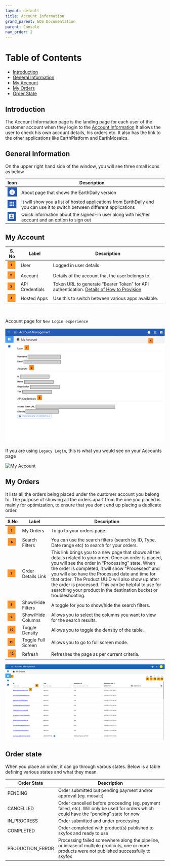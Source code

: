```yaml
---
layout: default
title: Account Information
grand_parent: EDS Documentation
parent: Console
nav_order: 2
---
```


# Table of Contents
* [Introduction](#introduction)
* [General Information](#general-information)
* [My Account](#my-account)
* [My Orders](#my-orders)
* [Order State](#order-state)

## Introduction
The Account Information page is the landing page for each user of the customer account when they login to the [Account Information](https://console.earthdaily.com/account) It allows the user to check his own account details, his orders etc. It also has the link to the other applications like EarthPlatform and EarthMosaics.

## General Information
  
On the upper right hand side of the window, you will see three small icons as below

|   Icon    |   Description     |
|------------|------------------|
| ![About](../Images/AccountUI/About.png) | About page that shows the EarthDaily version |
| ![AppSwitcher](../Images/AccountUI/AppSwitcher.png) | It will show you a list of hosted applications from EarthDaily and you can use it to switch between different applications |
| ![UserInfo](../Images/AccountUI/UserInfo.png) | Quick information about the signed-in user along with his/her account and an option to sign out |

## My Account

| S. No | Label | Description |
|-------|-------|-------------|
| ![One](../Images/NumberLabels/One.png)  | User   |  Logged in user details |
| ![Two](../Images/NumberLabels/Two.png)  | Account | Details of the account that the user belongs to. |
| ![Three](../Images/NumberLabels/Three.png)   | API Credentials |  Token URL to generate “Bearer Token” for API authentication. [Details of How to Provision](../GettingStarted/APIAuthentication.md)  |
| ![Four](../Images/NumberLabels/Four.png)  | Hosted Apps     | Use this to switch between various apps available. |


<br>

Account page for  `New Login experience` 
<br>

![My Account](../Images/AccountUI/AccountInformation.png)

If you are using `Legacy Login`, this is what you would see on your Accounts page

![My Account](../../Images/AccountUI/AccountInformation%20Legacy.png)

## My Orders

It lists all the orders being placed under the customer account you belong to. The purpose of showing all the orders apart from the one you placed is mainly for optimization, to ensure that you don’t end up placing a duplicate order.


| S.No | Label | Description |
|---------|-------|-------------|
| ![Five](../Images/NumberLabels/Five.png)  | My Orders | To go to your orders page. |
| ![Six](../Images/NumberLabels/Six.png)  | Search Filters | You can use the search filters (search by ID, Type, Date range etc) to search for your orders. |
| ![Seven](../Images/NumberLabels/Seven.png) | Order Details Link | This link brings you to a new page that shows all the details related to your order. Once an order is placed, you will see the order in “Processing” state. When the order is completed, it will show “Processed“ and you will also have the Processed date and time for that order. The Product UUID will also show up after the order is processed. This can be helpful to use for searching your product in the destination bucket or troubleshooting.
| ![Eight](../Images/NumberLabels/Eight.png) | Show/Hide Filters | A toggle for you to show/hide the search filters.|
| ![Nine](../Images/NumberLabels/Nine.png) | Show/Hide Columns | Allows you to select the columns you want to view for the search results. |
| ![Ten](../Images/NumberLabels/Ten.png)  | Toggle Density | Allows you to toggle the density of the table. |
| ![Eleven](../Images/NumberLabels/Eleven.png)  | Toggle Full Screen | Allows you to go to full screen mode. |
| ![Twelve](../Images/NumberLabels/Twelve.png) | Refresh | Refreshes the page as per current criteria. |

 
![My Orders](../Images/AccountUI/MyOrders.png)

## Order state

When you place an order, it can go through varous states. Below is a table defining various states and what they mean.

|   Order State         |              Description              |
|-----------------------|-----------------------------------------------------------------------------------------------| 
|   PENDING             |   Order submitted but pending payment and/or approval (eg. mosaic)       |
|   CANCELLED             |   Order cancelled before proceeding (eg. payment failed, etc). Will only be used for orders which could have the “pending” state for now       |
|   IN_PROGRESS             |   Order submitted and under processing       |
|   COMPLETED             |   Order completed with product(s) published to skyfox and ready to use       |
|   PRODUCTION_ERROR             |   Processing failed somewhere along the pipeline, or incase of multiple prodicuts, one or more products were not published successfully to skyfox       |

